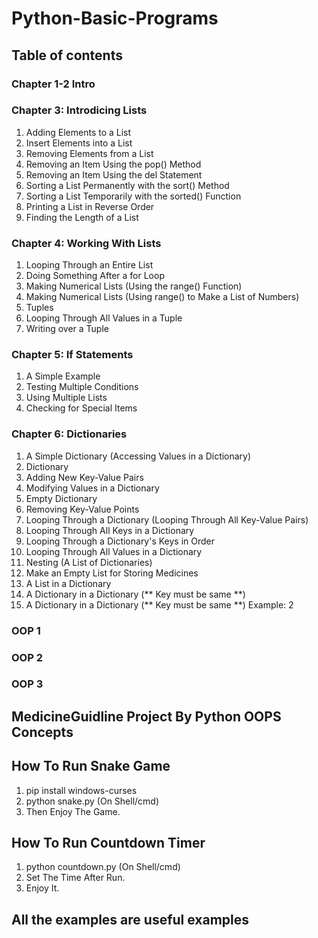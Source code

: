 # Python-Basic-Programs
## Table of contents
### Chapter 1-2 Intro
### Chapter 3: Introdicing Lists
1. Adding Elements to a List
2. Insert Elements into a List
3. Removing Elements from a List
4. Removing an Item Using the pop() Method
5. Removing an Item Using the del Statement
6. Sorting a List Permanently with the sort() Method
7. Sorting a List Temporarily with the sorted() Function
8. Printing a List in Reverse Order
9. Finding the Length of a List

### Chapter 4: Working With Lists
1. Looping Through an Entire List
2. Doing Something After a for Loop
3. Making Numerical Lists (Using the range() Function)
4. Making Numerical Lists (Using range() to Make a List of Numbers)
5. Tuples
6. Looping Through All Values in a Tuple
7. Writing over a Tuple

### Chapter 5: If Statements
1. A Simple Example
2. Testing Multiple Conditions
3. Using Multiple Lists
4. Checking for Special Items

### Chapter 6: Dictionaries
1. A Simple Dictionary (Accessing Values in a Dictionary)
2. Dictionary
3. Adding New Key-Value Pairs
4. Modifying Values in a Dictionary
5. Empty Dictionary
6. Removing Key-Value Points
7. Looping Through a Dictionary (Looping Through All Key-Value Pairs)
8. Looping Through All Keys in a Dictionary
9. Looping Through a Dictionary's Keys in Order
10. Looping Through All Values in a Dictionary
11. Nesting (A List of Dictionaries)
12. Make an Empty List for Storing Medicines
13. A List in a Dictionary
14. A Dictionary in a Dictionary (** Key must be same **)
15. A Dictionary in a Dictionary (** Key must be same **) Example: 2

### OOP 1
### OOP 2
### OOP 3
## MedicineGuidline Project By Python OOPS Concepts

## How To Run Snake Game
1. pip install windows-curses
2. python snake.py  (On Shell/cmd)
3. Then Enjoy The Game.

## How To Run Countdown Timer
1. python countdown.py  (On Shell/cmd)
2. Set The Time After Run.
3. Enjoy It.

## All the examples are useful examples
